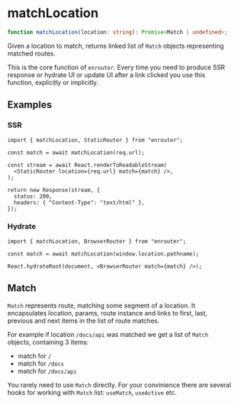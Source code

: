 # matchLocation

```ts
function matchLocation(location: string): Promise<Match | undefined>;
```

Given a location to match, returns linked list of `Match` objects representing
matched routes.

This is the core function of `enrouter`. Every time you need to produce SSR
response or hydrate UI or update UI after a link clicked you use this function,
explicitly or implicitly.

## Examples

### SSR

```tsx
import { matchLocation, StaticRouter } from "enrouter";

const match = await matchLocation(req.url);

const stream = await React.renderToReadableStream(
  <StaticRouter location={req.url} match={match} />,
);

return new Response(stream, {
  status: 200,
  headers: { "Content-Type": "text/html" },
});
```

### Hydrate

```tsx
import { matchLocation, BrowserRouter } from "enrouter";

const match = await matchLocation(window.location.pathname);

React.hydrateRoot(document, <BrowserRouter match={match} />);
```

## Match

`Match` represents route, matching some segment of a location.
It encapsulates location, params, route instance and links to first, last,
previous and next items in the list of route matches.

For example if location `/docs/api` was matched we get a list of `Match`
objects, containing 3 items:

- match for `/`
- match for `/docs`
- match for `/docs/api`

You rarely need to use `Match` directly. For your convinience there are several
hooks for working with `Match` list: `useMatch`, `useActive` etc.
